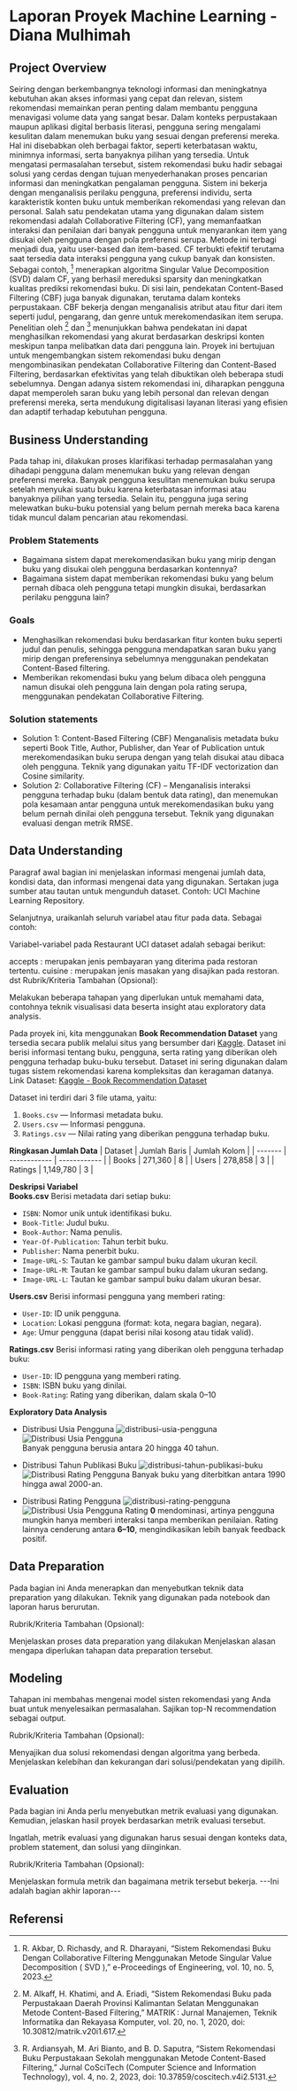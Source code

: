 # Laporan Proyek Machine Learning - Diana Mulhimah

## Project Overview

Seiring dengan berkembangnya teknologi informasi dan meningkatnya kebutuhan akan akses informasi yang cepat dan relevan, sistem rekomendasi memainkan peran penting dalam membantu pengguna menavigasi volume data yang sangat besar. Dalam konteks perpustakaan maupun aplikasi digital berbasis literasi, pengguna sering mengalami kesulitan dalam menemukan buku yang sesuai dengan preferensi mereka. Hal ini disebabkan oleh berbagai faktor, seperti keterbatasan waktu, minimnya informasi, serta banyaknya pilihan yang tersedia.
Untuk mengatasi permasalahan tersebut, sistem rekomendasi buku hadir sebagai solusi yang cerdas dengan tujuan menyederhanakan proses pencarian informasi dan meningkatkan pengalaman pengguna. Sistem ini bekerja dengan menganalisis perilaku pengguna, preferensi individu, serta karakteristik konten buku untuk memberikan rekomendasi yang relevan dan personal.
Salah satu pendekatan utama yang digunakan dalam sistem rekomendasi adalah Collaborative Filtering (CF), yang memanfaatkan interaksi dan penilaian dari banyak pengguna untuk menyarankan item yang disukai oleh pengguna dengan pola preferensi serupa. Metode ini terbagi menjadi dua, yaitu user-based dan item-based. CF terbukti efektif terutama saat tersedia data interaksi pengguna yang cukup banyak dan konsisten. Sebagai contoh, [^1] menerapkan algoritma Singular Value Decomposition (SVD) dalam CF, yang berhasil mereduksi sparsity dan meningkatkan kualitas prediksi rekomendasi buku.
Di sisi lain, pendekatan Content-Based Filtering (CBF) juga banyak digunakan, terutama dalam konteks perpustakaan. CBF bekerja dengan menganalisis atribut atau fitur dari item seperti judul, pengarang, dan genre untuk merekomendasikan item serupa. Penelitian oleh [^2] dan [^3] menunjukkan bahwa pendekatan ini dapat menghasilkan rekomendasi yang akurat berdasarkan deskripsi konten meskipun tanpa melibatkan data dari pengguna lain.
Proyek ini bertujuan untuk mengembangkan sistem rekomendasi buku dengan mengombinasikan pendekatan Collaborative Filtering dan Content-Based Filtering, berdasarkan efektivitas yang telah dibuktikan oleh beberapa studi sebelumnya. Dengan adanya sistem rekomendasi ini, diharapkan pengguna dapat memperoleh saran buku yang lebih personal dan relevan dengan preferensi mereka, serta mendukung digitalisasi layanan literasi yang efisien dan adaptif terhadap kebutuhan pengguna.

## Business Understanding
Pada tahap ini, dilakukan proses klarifikasi terhadap permasalahan yang dihadapi pengguna dalam menemukan buku yang relevan dengan preferensi mereka. Banyak pengguna kesulitan menemukan buku serupa setelah menyukai suatu buku karena keterbatasan informasi atau banyaknya pilihan yang tersedia. Selain itu, pengguna juga sering melewatkan buku-buku potensial yang belum pernah mereka baca karena tidak muncul dalam pencarian atau rekomendasi.

### Problem Statements
*	Bagaimana sistem dapat merekomendasikan buku yang mirip dengan buku yang disukai oleh pengguna berdasarkan kontennya?
* Bagaimana sistem dapat memberikan rekomendasi buku yang belum pernah dibaca oleh pengguna tetapi mungkin disukai, berdasarkan perilaku pengguna lain?

### Goals
* Menghasilkan rekomendasi buku berdasarkan fitur konten buku seperti judul dan penulis, sehingga pengguna mendapatkan saran buku yang mirip dengan preferensinya sebelumnya menggunakan pendekatan Content-Based filtering.
* Memberikan rekomendasi buku yang belum dibaca oleh pengguna namun disukai oleh pengguna lain dengan pola rating serupa, menggunakan pendekatan Collaborative Filtering.

### Solution statements
* Solution 1: Content-Based Filtering (CBF) Menganalisis metadata buku seperti Book Title, Author, Publisher, dan Year of Publication untuk merekomendasikan buku serupa dengan yang telah disukai atau dibaca oleh pengguna. Teknik yang digunakan yaitu TF-IDF vectorization dan Cosine similarity.
* Solution 2: Collaborative Filtering (CF) – Menganalisis interaksi pengguna terhadap buku (dalam bentuk data rating), dan menemukan pola kesamaan antar pengguna untuk merekomendasikan buku yang belum pernah dinilai oleh pengguna tersebut. Teknik yang digunakan evaluasi dengan metrik RMSE.

## Data Understanding
Paragraf awal bagian ini menjelaskan informasi mengenai jumlah data, kondisi data, dan informasi mengenai data yang digunakan. Sertakan juga sumber atau tautan untuk mengunduh dataset. Contoh: UCI Machine Learning Repository.

Selanjutnya, uraikanlah seluruh variabel atau fitur pada data. Sebagai contoh:

Variabel-variabel pada Restaurant UCI dataset adalah sebagai berikut:

accepts : merupakan jenis pembayaran yang diterima pada restoran tertentu.
cuisine : merupakan jenis masakan yang disajikan pada restoran.
dst
Rubrik/Kriteria Tambahan (Opsional):

Melakukan beberapa tahapan yang diperlukan untuk memahami data, contohnya teknik visualisasi data beserta insight atau exploratory data analysis.


Pada proyek ini, kita menggunakan **Book Recommendation Dataset** yang tersedia secara publik melalui situs  yang bersumber dari [Kaggle](https://https://www.kaggle.com/). Dataset ini berisi informasi tentang buku, pengguna, serta rating yang diberikan oleh pengguna terhadap buku-buku tersebut. Dataset ini sering digunakan dalam tugas sistem rekomendasi karena kompleksitas dan keragaman datanya.
Link Dataset: [Kaggle - Book Recommendation Dataset](https://www.kaggle.com/datasets/arashnic/book-recommendation-dataset)

Dataset ini terdiri dari 3 file utama, yaitu:
1. `Books.csv` — Informasi metadata buku.
2. `Users.csv` — Informasi pengguna.
3. `Ratings.csv` — Nilai rating yang diberikan pengguna terhadap buku.

**Ringkasan Jumlah Data**
| Dataset | Jumlah Baris | Jumlah Kolom |
| ------- | ------------ | ------------ |
| Books   | 271,360      | 8            |
| Users   | 278,858      | 3            |
| Ratings | 1,149,780    | 3            |

**Deskripsi Variabel**
<br/>**Books.csv**
Berisi metadata dari setiap buku:
* `ISBN`: Nomor unik untuk identifikasi buku.
* `Book-Title`: Judul buku.
* `Book-Author`: Nama penulis.
* `Year-Of-Publication`: Tahun terbit buku.
* `Publisher`: Nama penerbit buku.
* `Image-URL-S`: Tautan ke gambar sampul buku dalam ukuran kecil.
* `Image-URL-M`: Tautan ke gambar sampul buku dalam ukuran sedang.
* `Image-URL-L`: Tautan ke gambar sampul buku dalam ukuran besar.

**Users.csv**
Berisi informasi pengguna yang memberi rating:
* `User-ID`: ID unik pengguna.
* `Location`: Lokasi pengguna (format: kota, negara bagian, negara).
* `Age`: Umur pengguna (dapat berisi nilai kosong atau tidak valid).

**Ratings.csv**
Berisi informasi rating yang diberikan oleh pengguna terhadap buku:
* `User-ID`: ID pengguna yang memberi rating.
* `ISBN`: ISBN buku yang dinilai.
* `Book-Rating`: Rating yang diberikan, dalam skala 0–10

**Exploratory Data Analysis**
* Distribusi Usia Pengguna
![distribusi-usia-pengguna](https://raw.githubusercontent.com/dianamulhimah/sistem-rekomendasi/main/assets/distribusi-usia-pengguna.png)
![Distribusi Usia Pengguna](https://github.com/dianamulhimah/sistem-rekomendasi/blob/main/assets/distribusi-usia-pengguna.png?raw=true)  
Banyak pengguna berusia antara 20 hingga 40 tahun.

* Distribusi Tahun Publikasi Buku
![distribusi-tahun-publikasi-buku](https://raw.githubusercontent.com/dianamulhimah/sistem-rekomendasi/main/assets/distribusi-tahun-publikasi-buku.png)
![Distribusi Rating Pengguna](https://github.com/dianamulhimah/sistem-rekomendasi/blob/main/assets/distribusi-tahun-publikasi-buku.png?raw=true)
Banyak buku yang diterbitkan antara 1990 hingga awal 2000-an.

* Distribusi Rating Pengguna
![distribusi-rating-pengguna](https://raw.githubusercontent.com/dianamulhimah/sistem-rekomendasi/main/assets/distribusi-rating-pengguna.png)
![Distribusi Usia Pengguna](https://raw.githubusercontent.com/dianamulhimah/sistem-rekomendasi/main/assets/distribusi-usia-pengguna.png)
Rating **0** mendominasi, artinya pengguna mungkin hanya memberi interaksi tanpa memberikan penilaian. Rating lainnya cenderung antara **6–10**, mengindikasikan lebih banyak feedback positif.








## Data Preparation
Pada bagian ini Anda menerapkan dan menyebutkan teknik data preparation yang dilakukan. Teknik yang digunakan pada notebook dan laporan harus berurutan.

Rubrik/Kriteria Tambahan (Opsional):

Menjelaskan proses data preparation yang dilakukan
Menjelaskan alasan mengapa diperlukan tahapan data preparation tersebut.




## Modeling
Tahapan ini membahas mengenai model sisten rekomendasi yang Anda buat untuk menyelesaikan permasalahan. Sajikan top-N recommendation sebagai output.

Rubrik/Kriteria Tambahan (Opsional):

Menyajikan dua solusi rekomendasi dengan algoritma yang berbeda.
Menjelaskan kelebihan dan kekurangan dari solusi/pendekatan yang dipilih.



## Evaluation
Pada bagian ini Anda perlu menyebutkan metrik evaluasi yang digunakan. Kemudian, jelaskan hasil proyek berdasarkan metrik evaluasi tersebut.

Ingatlah, metrik evaluasi yang digunakan harus sesuai dengan konteks data, problem statement, dan solusi yang diinginkan.

Rubrik/Kriteria Tambahan (Opsional):

Menjelaskan formula metrik dan bagaimana metrik tersebut bekerja.
---Ini adalah bagian akhir laporan---




## Referensi
[^1]:	R. Akbar, D. Richasdy, and R. Dharayani, “Sistem Rekomendasi Buku Dengan Collaborative Filtering Menggunakan Metode Singular Value Decomposition ( SVD ),” e-Proceedings of Engineering, vol. 10, no. 5, 2023.
[^2]:	M. Alkaff, H. Khatimi, and A. Eriadi, “Sistem Rekomendasi Buku pada Perpustakaan Daerah Provinsi Kalimantan Selatan Menggunakan Metode Content-Based Filtering,” MATRIK : Jurnal Manajemen, Teknik Informatika dan Rekayasa Komputer, vol. 20, no. 1, 2020, doi: 10.30812/matrik.v20i1.617.
[^3]:	R. Ardiansyah, M. Ari Bianto, and B. D. Saputra, “Sistem Rekomendasi Buku Perpustakaan Sekolah menggunakan Metode Content-Based Filtering,” Jurnal CoSciTech (Computer Science and Information Technology), vol. 4, no. 2, 2023, doi: 10.37859/coscitech.v4i2.5131.
